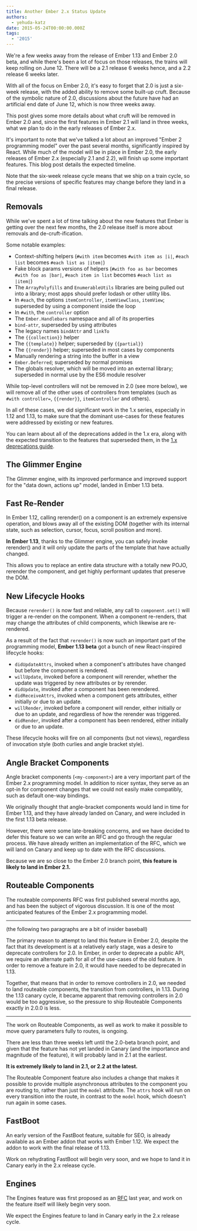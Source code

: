 ```yaml
---
title: Another Ember 2.x Status Update
authors:
  - yehuda-katz
date: 2015-05-24T00:00:00.000Z
tags:
  - '2015'
---
```



We're a few weeks away from the release of Ember 1.13 and Ember 2.0 beta, and while there's been a lot of focus on those releases, the trains will keep rolling on June 12. There will be a 2.1 release 6 weeks hence, and a 2.2 release 6 weeks later.

<!-- alex ignore easy just -->
With all of the focus on Ember 2.0, it's easy to forget that 2.0 is just a six-week release, with the added ability to remove some built-up cruft. Because of the symbolic nature of 2.0, discussions about the future have had an artificial end date of June 12, which is now three weeks away.

This post gives some more details about what cruft will be removed in Ember 2.0 and, since the first features in Ember 2.1 will land in three weeks, what we plan to do in the early releases of Ember 2.x.

It's important to note that we've talked a lot about an improved "Ember 2 programming model" over the past several months, significantly inspired by React. While much of the model will be in place in Ember 2.0, the early releases of Ember 2.x (especially 2.1 and 2.2), will finish up some important features. This blog post details the expected timeline.

Note that the six-week release cycle means that we ship on a train cycle, so the precise versions of specific features may change before they land in a final release.

## Removals

While we've spent a lot of time talking about the new features that Ember is getting over the next few months, the 2.0 release itself is more about removals and de-cruft-ification.

Some notable examples:

* Context-shifting helpers (`#with item` becomes `#with item as |i|`,
  `#each list` becomes `#each list as |item|`)
* Fake block params versions of helpers (`#with foo as bar` becomes
  `#with foo as |bar|`, `#each item in list` becomes
  `#each list as |item|`)
* The `ArrayPolyfills` and `EnumerableUtils` libraries are being
  pulled out into a library; most apps should prefer lodash or other
  utility libs.
* In `#each`, the options `itemController`, `itemViewClass`,
  `itemView`; superseded by using a component inside the loop
* In `#with`, the `controller` option
* The `Ember.Handlebars` namespace and all of its properties
* `bind-attr`, superseded by using attributes
* The legacy names `bindAttr` and `linkTo`
* The `{{collection}}` helper
* The `{{template}}` helper; superseded by `{{partial}}`
* The `{{render}}` helper; superseded in most cases by components
* Manually rendering a string into the buffer in a view
* `Ember.Deferred`; superseded by normal promises
* The globals resolver, which will be moved into an external library;
  superseded in normal use by the ES6 module resolver

While top-level controllers will not be removed in 2.0 (see more below), we will remove all of the other uses of controllers from templates (such as `#with controller=`, `{{render}}`, `itemController` and others).

In all of these cases, we did significant work in the 1.x series, especially in 1.12 and 1.13, to make sure that the dominant use-cases for these features were addressed by existing or new features.

You can learn about all of the deprecations added in the 1.x era, along with the expected transition to the features that superseded them, in the [1.x deprecations guide][deprecation-guide].

[deprecation-guide]: http://emberjs.com/deprecations/v1.x/

## The Glimmer Engine

The Glimmer engine, with its improved performance and improved support for the "data down, actions up" model, landed in Ember 1.13 beta.

## Fast Re-Render

In Ember 1.12, calling rerender() on a component is an extremely expensive operation, and blows away all of the existing DOM (together with its internal state, such as selection, cursor, focus, scroll position and more).

**In Ember 1.13**, thanks to the Glimmer engine, you can safely invoke rerender() and it will only update the parts of the template that have actually changed.

This allows you to replace an entire data structure with a totally new POJO, rerender the component, and get highly performant updates that preserve the DOM.

## New Lifecycle Hooks

Because `rerender()` is now fast and reliable, any call to `component.set()` will trigger a re-render on the component. When a component re-renders, that may change the attributes of child components, which likewise are re-rendered.

As a result of the fact that `rerender()` is now such an important part of the programming model, **Ember 1.13 beta** got a bunch of new React-inspired lifecycle hooks:

* `didUpdateAttrs`, invoked when a component's attributes have changed
  but before the component is rendered.
* `willUpdate`, invoked before a component will rerender, whether
  the update was triggered by new attributes or by rerender.
* `didUpdate`, invoked after a component has been rerendered.
* `didReceiveAttrs`, invoked when a component gets attributes, either
  initially or due to an update.
* `willRender`, invoked before a component will render, either
  initially or due to an update, and regardless of how the rerender
  was triggered.
* `didRender`, invoked after a component has been rendered, either
  initially or due to an update.

These lifecycle hooks will fire on all components (but not views), regardless of invocation style (both curlies and angle bracket style).

## Angle Bracket Components

<!-- alex ignore easy -->
Angle bracket components (`<my-component>`) are a very important part of the Ember 2.x programming model. In addition to nicer syntax, they serve as an opt-in for component changes that we could not easily make compatibly, such as default one-way bindings.

We originally thought that angle-bracket components would land in time for Ember 1.13, and they have already landed on Canary, and were included in the first 1.13 beta release.

However, there were some late-breaking concerns, and we have decided to defer this feature so we can write an RFC and go through the regular process. We have already written an implementation of the RFC, which we will land on Canary and keep up to date with the RFC discussions.

Because we are so close to the Ember 2.0 branch point, **this feature is likely to land in Ember 2.1.**

## Routeable Components

The routeable components RFC was first published several months ago, and has been the subject of vigorous discussion. It is one of the most anticipated features of the Ember 2.x programming model.

---

(the following two paragraphs are a bit of insider baseball)

The primary reason to attempt to land this feature in Ember 2.0, despite the fact that its development is at a relatively early stage, was a desire to deprecate controllers for 2.0. In Ember, in order to deprecate a public API, we require an alternate path for all of the use-cases of the old feature. In order to remove a feature in 2.0, it would have needed to be deprecated in 1.13.

Together, that means that in order to remove controllers in 2.0, we needed to land routeable components, the transition from controllers, in 1.13. During the 1.13 canary cycle, it became apparent that removing controllers in 2.0 would be too aggressive, so the pressure to ship Routeable Components exactly in 2.0.0 is less.

---

The work on Routeable Components, as well as work to make it possible to move query parameters fully to routes, is ongoing.

There are less than three weeks left until the 2.0-beta branch point, and given that the feature has not yet landed in Canary (and the importance and magnitude of the feature), it will probably land in 2.1 at the earliest.

**It is extremely likely to land in 2.1, or 2.2 at the latest.**

<!-- alex ignore just -->
The Routeable Component feature also includes a change that makes it possible to provide multiple asynchronous attributes to the component you are routing to, rather than just the `model` attribute. The `attrs` hook will run on every transition into the route, in contrast to the `model` hook, which doesn't run again in some cases.

## FastBoot

An early version of the FastBoot feature, suitable for SEO, is already available as an Ember addon that works with Ember 1.12. We expect the addon to work with the final release of 1.13.

Work on rehydrating FastBoot will begin very soon, and we hope to land it in Canary early in the 2.x release cycle.

## Engines

The Engines feature was first proposed as an [RFC][engines-rfc] last year, and work on the feature itself will likely begin very soon.

We expect the Engines feature to land in Canary early in the 2.x release cycle.

[engines-rfc]: https://github.com/tomdale/rfcs/blob/master/active/0000-engines.md
